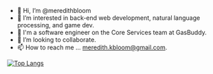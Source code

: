 - 👋 Hi, I’m @meredithbloom
- 👀 I’m interested in back-end web development, natural language processing, and game dev.
- 🌱 I'm a software engineer on the Core Services team at GasBuddy.
- 💞️ I’m looking to collaborate.
- 📫 How to reach me ... meredith.kbloom@gmail.com.

[![Top Langs](https://github-readme-stats.vercel.app/api/top-langs/?username=meredithbloom&hide=jupyter%20notebook,roff)](https://github.com/anuraghazra/github-readme-stats)

<!---
meredithbloom/meredithbloom is a ✨ special ✨ repository because its `README.md` (this file) appears on your GitHub profile.
You can click the Preview link to take a look at your changes.
--->

